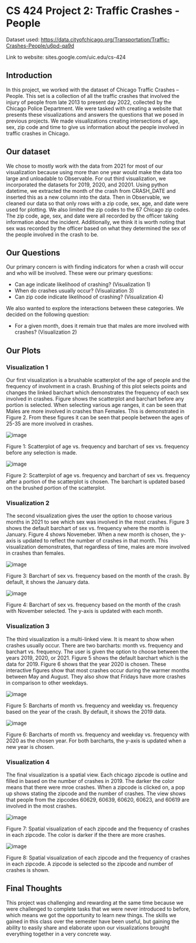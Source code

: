 # CS 424 Project 2: Traffic Crashes - People
Dataset used: https://data.cityofchicago.org/Transportation/Traffic-Crashes-People/u6pd-qa9d

Link to website: sites.google.com/uic.edu/cs-424

## Introduction

In this project, we worked with the dataset of Chicago Traffic Crashes – People. This set is a collection of all the traffic crashes that involved the injury of people from late 2013 to present day 2022, collected by the Chicago Police Department. We were tasked with creating a website that presents these visualizations and answers the questions that we posed in previous projects. We made visualizations creating intersections of age, sex, zip code and time to give us information about the people involved in traffic crashes in Chicago.

## Our dataset

We chose to mostly work with the data from 2021 for most of our visualization because using more than one year would make the data too large and unloadable to Observable. For out third visualization, we incorporated the datasets for 2019, 2020, and 20201. Using python datetime, we extracted the month of the crash from CRASH_DATE and inserted this as a new column into the data. Then in Observable, we cleaned our data so that only rows with a zip code, sex, age, and date were used for plotting. We also limited the zip codes to the 67 Chicago zip codes.
The zip code, age, sex, and date were all recorded by the officer taking information about the incident. Additionally, we think it is worth noting that sex was recorded by the officer based on what they determined the sex of the people involved in the crash to be.

## Our Questions

Our primary concern is with finding indicators for when a crash will occur and who will be involved. These were our primary questions:

- Can age indicate likelihood of crashing? (Visualization 1)
- When do crashes usually occur? (Visualization 3)
- Can zip code indicate likelihood of crashing? (Visualization 4)

We also wanted to explore the interactions between these categories. We decided on the following question:
- For a given month, does it remain true that males are more involved with crashes? (Visualization 2)

## Our Plots

### Visualization 1

Our first visualization is a brushable scatterplot of the age of people and the frequency of involvment in a crash. Brushing of this plot selects points and changes the linked barchart which demonstrates the frequency of each sex involved in crashes. Figure shows the scatterplot and barchart before any portion is selected. When selecting various age ranges, it can be seen that Males are more involved in crashes than Females. This is demonstrated in Figure 2. From these figures it can be seen that people between the ages of 25-35 are more involved in crashes.

![image](https://user-images.githubusercontent.com/69224393/205402406-d7e711f1-cc1d-4c54-a2f9-b876c745d9e8.png)

Figure 1: Scatterplot of age vs. frequency and barchart of sex vs. frequency before any selection is made.

![image](https://user-images.githubusercontent.com/69224393/205402482-5fb23f9a-2334-4665-b007-0335eeac67f3.png)

Figure 2: Scatterplot of age vs. frequency and barchart of sex vs. frequency after a portion of the scatterplot is chosen. The barchart is updated based on the brushed portion of the scatterplot.

### Visualization 2

The second visualization gives the user the option to choose various months in 2021 to see which sex was involved in the most crashes. Figure 3 shows the default barchart of sex vs. frequency where the month is January. Figure 4 shows Novemeber. When a new month is chosen, the y-axis is updated to reflect the number of crashes in that month. This visualization demonstrates, that regardless of time, males are more involved in crashes than females.

![image](https://user-images.githubusercontent.com/69224393/205403111-7fdbc861-c866-4cf1-b2d5-4cdd8aeef296.png)

Figure 3: Barchart of sex vs. frequency based on the month of the crash. By default, it shows the January data.

![image](https://user-images.githubusercontent.com/69224393/205403210-51ee9f6b-48f7-478e-bca1-4571f98649f0.png)

Figure 4: Barchart of sex vs. frequency based on the month of the crash with November selected. The y-axis is updated with each month.

### Visualization 3

The third visualization is a multi-linked view. It is meant to show when crashes usually occur. There are two barcharts: month vs. frequency and barchart vs. frequency. The user is given the option to choose between the years 2019, 2020, or 2021. Figure 5 shows the default barchart which is the data for 2019. Figure 6 shows that the year 2020 is chosen. These interactive figures show that most crashes occur during the warmer months between May and August. They also show that Fridays have more crashes in comparison to other weekdays.

![image](https://user-images.githubusercontent.com/69224393/205403350-3f354406-5401-42eb-9627-a0997bb8c068.png)

Figure 5: Barcharts of month vs. frequency and weekday vs. frequency based on the year of the crash. By default, it shows the 2019 data.

![image](https://user-images.githubusercontent.com/69224393/205403392-954712a3-3fff-4929-b470-0b33b87f0349.png)

Figure 6: Barcharts of month vs. frequency and weekday vs. frequency with 2020 as the chosen year. For both barcharts, the y-axis is updated when a new year is chosen.

### Visualization 4

The final visualization is a spatial view. Each chicago zipcode is outline and filled in based on the number of crashes in 2019. The darker the color means that there were mroe crashes. When a zipcode is clicked on, a pop up shows stating the zipcode and the number of crashes. The view shows that people from the zipcodes  60629, 60639, 60620, 60623, and 60619 are involved in the most crashes.

![image](https://user-images.githubusercontent.com/69224393/205403572-d2578a08-3239-4803-b2d8-15ad521df17a.png)

Figure 7: Spatial visualization of each zipcode and the frequency of crashes in each zipcode. The color is darker if the there are more crashes.

![image](https://user-images.githubusercontent.com/69224393/205403668-2926af28-37bd-4dcc-be3f-247e403347a5.png)

Figure 8: Spatial visualization of each zipcode and the frequency of crashes in each zipcode. A zipcode is selected so the zipcode and number of crashes is shown.

## Final Thoughts

This project was challenging and rewarding at the same time because we were challenged to complete tasks that we were never introduced to before, which means we got the opportunity to learn new things. The skills we gained in this class over the semester have been useful, but gaining the ability to easily share and elaborate upon our visualizations brought everything together in a very concrete way. 
